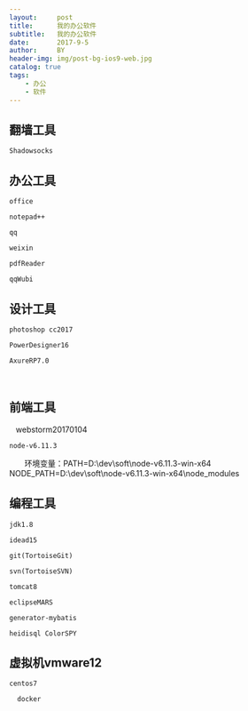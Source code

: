 ```yaml
---
layout:     post
title:      我的办公软件
subtitle:   我的办公软件
date:       2017-9-5
author:     BY
header-img: img/post-bg-ios9-web.jpg
catalog: true
tags:
    - 办公
    - 软件
---
```



## 翻墙工具

    Shadowsocks
  
## 办公工具

    office 

    notepad++ 

    qq 

    weixin 

    pdfReader 

    qqWubi

## 设计工具

    photoshop cc2017
            
    PowerDesigner16
            
    AxureRP7.0
    
## 前端工具

    webstorm20170104
    
    node-v6.11.3
        环境变量：PATH=D:\dev\soft\node-v6.11.3-win-x64
                 NODE_PATH=D:\dev\soft\node-v6.11.3-win-x64\node_modules

## 编程工具

    jdk1.8 
  
    idead15 
  
    git(TortoiseGit) 
  
    svn(TortoiseSVN) 
  
    tomcat8 
  
    eclipseMARS
  
    generator-mybatis
  
    heidisql ColorSPY
  
## 虚拟机vmware12

    centos7 
  
      docker
    
 
